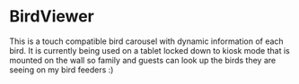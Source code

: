 # BirdViewer
This is a touch compatible bird carousel with dynamic information of each bird. It is currently being used on a tablet locked down to kiosk
mode that is mounted on the wall so family and guests can look up the birds they are seeing on my bird feeders :)
